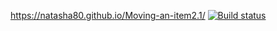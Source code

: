 https://natasha80.github.io/Moving-an-item2.1/
[![Build status](https://ci.appveyor.com/api/projects/status/vgenrglawda7knrg?svg=true)](https://ci.appveyor.com/project/natasha80/moving-an-item2-1)
